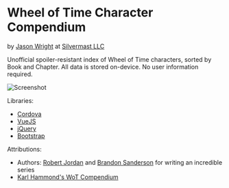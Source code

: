 Wheel of Time Character Compendium
==================================
by [Jason Wright](http://jasonwright.info) at [Silvermast LLC](https://silvermast.io)

Unofficial spoiler-resistant index of Wheel of Time characters, sorted by Book and Chapter. All data is stored on-device. No user information required.

![Screenshot](https://github.com/chordstricken/wotcc/raw/master/res/screenshot-2-md.png)

Libraries:
- [Cordova](http://cordova.apache.org)
- [VueJS](http://vuejs.org)
- [jQuery](http://jquery.com)
- [Bootstrap](http://getbootstrap.com)

Attributions:
- Authors: [Robert Jordan](https://en.wikipedia.org/wiki/Robert_Jordan) and [Brandon Sanderson](https://brandonsanderson.com/) for writing an incredible series
- [Karl Hammond's WoT Compendium](http://sites.ugcs.caltech.edu/~karlh/cgi-bin/wot.cgi)
